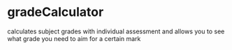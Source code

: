 # gradeCalculator
calculates subject grades with individual assessment and allows you to see what grade you need to aim for a certain mark
